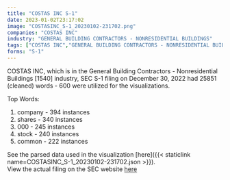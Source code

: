 ```yaml
---
title: "COSTAS INC S-1"
date: 2023-01-02T23:17:02
image: "COSTASINC_S-1_20230102-231702.png"
companies: "COSTAS INC"
industry: "GENERAL BUILDING CONTRACTORS - NONRESIDENTIAL BUILDINGS"
tags: ["COSTAS INC","GENERAL BUILDING CONTRACTORS - NONRESIDENTIAL BUILDINGS","12-30-2022","S-1"]
forms: "S-1"
---
```

COSTAS INC, which is in the General Building Contractors - Nonresidential Buildings [1540] industry, SEC S-1 filing on December 30, 2022 had 25851 (cleaned) words - 600 were utilized for the visualizations.

Top Words:
1. company - 394 instances
2. shares - 340 instances
3. 000 - 245 instances
4. stock - 240 instances
5. common - 222 instances


See the parsed data used in the visualization [here]({{< staticlink name=COSTASINC_S-1_20230102-231702.json >}}).  
View the actual filing on the SEC website [here](https://www.sec.gov/Archives/edgar/data/1178660/0001477932-22-009568.txt)